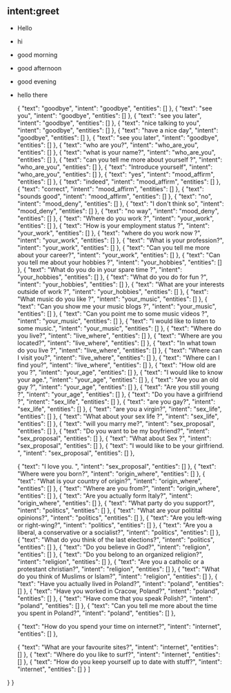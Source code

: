 ## intent:greet
 - Hello
 - hi
 - good morning
 - good afternoon
 - good evening
 - hello there

      {
        "text": "goodbye",
        "intent": "goodbye",
        "entities": []
      },
      {
        "text": "see you",
        "intent": "goodbye",
        "entities": []
      },
      {
        "text": "see you later",
        "intent": "goodbye",
        "entities": []
      },
      {
        "text": "nice talking to you",
        "intent": "goodbye",
        "entities": []
      },
      {
        "text": "have a nice day",
        "intent": "goodbye",
        "entities": []
      },
      {
        "text": "see you later",
        "intent": "goodbye",
        "entities": []
      },
      {
        "text": "who are you?",
        "intent": "who_are_you",
        "entities": []
      },
      {
        "text": "what is your name?",
        "intent": "who_are_you",
        "entities": []
      },
      {
        "text": "can you tell me more about yourself ?",
        "intent": "who_are_you",
        "entities": []
      },
      {
        "text": "Introduce yourself",
        "intent": "who_are_you",
        "entities": []
      },
      {
        "text": "yes",
        "intent": "mood_affirm",
        "entities": []
      },
      {
        "text": "indeed",
        "intent": "mood_affirm",
        "entities": []
      },
      {
        "text": "correct",
        "intent": "mood_affirm",
        "entities": []
      },
      {
        "text": "sounds good",
        "intent": "mood_affirm",
        "entities": []
      },
      {
        "text": "no",
        "intent": "mood_deny",
        "entities": []
      },
      {
        "text": "I don't think so",
        "intent": "mood_deny",
        "entities": []
      },
      {
        "text": "no way",
        "intent": "mood_deny",
        "entities": []
      },
      {
        "text": "Where do you work ?",
        "intent": "your_work",
        "entities": []
      },
      {
        "text": "How is your employment status ?",
        "intent": "your_work",
        "entities": []
      },
      {
        "text": "where do you work now ?",
        "intent": "your_work",
        "entities": []
      },
      {
        "text": "What is your profession?",
        "intent": "your_work",
        "entities": []
      },
      {
        "text": "Can you tell me more about your career?",
        "intent": "your_work",
        "entities": []
      },
      {
        "text": "Can you tell me about your hobbies ?",
        "intent": "your_hobbies",
        "entities": []
      },
      {
        "text": "What do you do in your spare time ?",
        "intent": "your_hobbies",
        "entities": []
      },
      {
        "text": "What do you do for fun ?",
        "intent": "your_hobbies",
        "entities": []
      },
      {
        "text": "What are your interests outside of work ?",
        "intent": "your_hobbies",
        "entities": []
      },
      {
        "text": "What music do you like ?",
        "intent": "your_music",
        "entities": []
      },
      {
        "text": "Can you show me your music blogs ?",
        "intent": "your_music",
        "entities": []
      },
      {
        "text": "Can you point me to some music videos ?",
        "intent": "your_music",
        "entities": []
      },
      {
        "text": "I would like to listen to some music.",
        "intent": "your_music",
        "entities": []
      },
      {
        "text": "Where do you live?",
        "intent": "live_where",
        "entities": []
      },
      {
        "text": "Where are you located?",
        "intent": "live_where",
        "entities": []
      },
      {
        "text": "In what town do you live ?",
        "intent": "live_where",
        "entities": []
      },
      {
        "text": "Where can I visit you?",
        "intent": "live_where",
        "entities": []
      },
      {
        "text": "Where can I find you?",
        "intent": "live_where",
        "entities": []
      },
      {
        "text": "How old are you ?",
        "intent": "your_age",
        "entities": []
      },
      {
        "text": "I would like to know your age.",
        "intent": "your_age",
        "entities": []
      },
      {
        "text": "Are you an old guy ?",
        "intent": "your_age",
        "entities": []
      },
      {
        "text": "Are you still young ?",
        "intent": "your_age",
        "entities": []
      },
      {
        "text": "Do you have a girlfriend ?",
        "intent": "sex_life",
        "entities": []
      },
      {
        "text": "are you gay?",
        "intent": "sex_life",
        "entities": []
      },
      {
        "text": "are you a virgin?",
        "intent": "sex_life",
        "entities": []
      },
      {
        "text": "What about your sex life ?",
        "intent": "sex_life",
        "entities": []
      },
      {
        "text": "will you marry me?",
        "intent": "sex_proposal",
        "entities": []
      },
      {
        "text": "Do you want to be my boyfriend?",
        "intent": "sex_proposal",
        "entities": []
      },
      {
        "text": "What about Sex ?",
        "intent": "sex_proposal",
        "entities": []
      },
      {
        "text": "I would like to be your girlfriend. ",
        "intent": "sex_proposal",
        "entities": []
      },

      {
        "text": "I love you. ",
        "intent": "sex_proposal",
        "entities": []
      },
      {
        "text": "Where were you born?",
        "intent": "origin_where",
        "entities": []
      },
      {
        "text": "What is your country of origin?",
        "intent": "origin_where",
        "entities": []
      },
      {
        "text": "Where are you from?",
        "intent": "origin_where",
        "entities": []
      },
      {
        "text": "Are you actually form Italy?",
        "intent": "origin_where",
        "entities": []
      },
      {
        "text": "What party do you support?",
        "intent": "politics",
        "entities": []
      },
      {
        "text": "What are your politital opinions?",
        "intent": "politics",
        "entities": []
      },
      {
        "text": "Are you left-wing or right-wing?",
        "intent": "politics",
        "entities": []
      },
      {
        "text": "Are you a liberal, a conservative or a socialist?",
        "intent": "politics",
        "entities": []
      },
      {
        "text": "What do you think of the last elections?",
        "intent": "politics",
        "entities": []
      },
      {
        "text": "Do you believe in God?",
        "intent": "religion",
        "entities": []
      },
      {
        "text": "Do you belong to an organized religion?",
        "intent": "religion",
        "entities": []
      },
      {
        "text": "Are you a catholic or a protestant christian?",
        "intent": "religion",
        "entities": []
      },
      {
        "text": "What do you think of Muslims or Islam?",
        "intent": "religion",
        "entities": []
      },
      {
        "text": "Have you actually lived in Poland?",
        "intent": "poland",
        "entities": []
      },
      {
        "text": "Have you worked in Cracow, Poland?",
        "intent": "poland",
        "entities": []
      },
      {
        "text": "Have come that you speak Polish?",
        "intent": "poland",
        "entities": []
      },
      {
        "text": "Can you tell me more about the time you spent in Poland?",
        "intent": "poland",
        "entities": []
      },

      {
        "text": "How do you spend your time on internet?",
        "intent": "internet",
        "entities": []
      },


      {
        "text": "What are your favourite sites?",
        "intent": "internet",
        "entities": []
      },
     {
        "text": "Where do you like to surf?",
        "intent": "internet",
        "entities": []
      },
     {
        "text": "How do you keep yourself up to date with stuff?",
        "intent": "internet",
        "entities": []
      }
    ]

  }
}